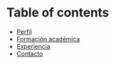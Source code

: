 # Table of contents

* [Perfil](README.md)
* [Formación académica](formacion.md)
* [Experiencia](experiencia.md)
* [Contacto](contacto.md)
